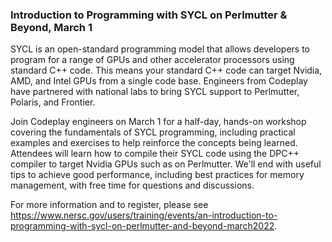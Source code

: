 ### Introduction to Programming with SYCL on Perlmutter & Beyond, March 1

SYCL is an open-standard programming model that allows developers to program for
a range of GPUs and other accelerator processors using standard C++ code. This
means your standard C++ code can target Nvidia, AMD, and Intel GPUs from a
single code base. Engineers from Codeplay have partnered with national labs to
bring SYCL support to Perlmutter, Polaris, and Frontier.

Join Codeplay engineers on March 1 for a half-day, hands-on workshop covering 
the fundamentals of SYCL programming, including practical examples and exercises
to help reinforce the concepts being learned. Attendees will learn how to 
compile their SYCL code using the DPC++ compiler to target Nvidia GPUs such as 
on Perlmutter. We'll end with useful tips to achieve good performance, including
best practices for memory management, with free time for questions and
discussions.

For more information and to register, please see 
<https://www.nersc.gov/users/training/events/an-introduction-to-programming-with-sycl-on-perlmutter-and-beyond-march2022>.
